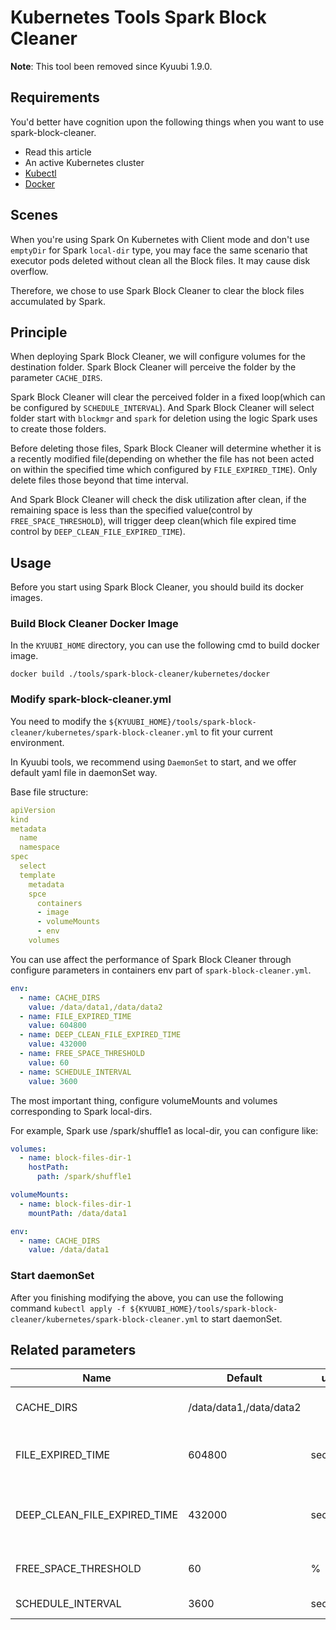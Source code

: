 <!--
- Licensed to the Apache Software Foundation (ASF) under one or more
- contributor license agreements.  See the NOTICE file distributed with
- this work for additional information regarding copyright ownership.
- The ASF licenses this file to You under the Apache License, Version 2.0
- (the "License"); you may not use this file except in compliance with
- the License.  You may obtain a copy of the License at
-
-   http://www.apache.org/licenses/LICENSE-2.0
-
- Unless required by applicable law or agreed to in writing, software
- distributed under the License is distributed on an "AS IS" BASIS,
- WITHOUT WARRANTIES OR CONDITIONS OF ANY KIND, either express or implied.
- See the License for the specific language governing permissions and
- limitations under the License.
-->

# Kubernetes Tools Spark Block Cleaner

**Note**:
This tool been removed since Kyuubi 1.9.0.

## Requirements

You'd better have cognition upon the following things when you want to use spark-block-cleaner.

* Read this article
* An active Kubernetes cluster
* [Kubectl](https://kubernetes.io/docs/reference/kubectl/overview/)
* [Docker](https://www.docker.com/)

## Scenes

When you're using Spark On Kubernetes with Client mode and don't use `emptyDir` for Spark `local-dir` type, you may face the same scenario that executor pods deleted without clean all the Block files. It may cause disk overflow.

Therefore, we chose to use Spark Block Cleaner to clear the block files accumulated by Spark.

## Principle

When deploying Spark Block Cleaner, we will configure volumes for the destination folder. Spark Block Cleaner will perceive the folder by the parameter `CACHE_DIRS`.

Spark Block Cleaner will clear the perceived folder in a fixed loop(which can be configured by `SCHEDULE_INTERVAL`). And Spark Block Cleaner will select folder start with `blockmgr` and `spark` for deletion using the logic Spark uses to create those folders.

Before deleting those files, Spark Block Cleaner will determine whether it is a recently modified file(depending on whether the file has not been acted on within the specified time which configured by `FILE_EXPIRED_TIME`). Only delete files those beyond that time interval.

And Spark Block Cleaner will check the disk utilization after clean, if the remaining space is less than the specified value(control by `FREE_SPACE_THRESHOLD`), will trigger deep clean(which file expired time control by `DEEP_CLEAN_FILE_EXPIRED_TIME`).

## Usage

Before you start using Spark Block Cleaner, you should build its docker images.

### Build Block Cleaner Docker Image

In the `KYUUBI_HOME` directory, you can use the following cmd to build docker image.

```shell
docker build ./tools/spark-block-cleaner/kubernetes/docker
```

### Modify spark-block-cleaner.yml

You need to modify the `${KYUUBI_HOME}/tools/spark-block-cleaner/kubernetes/spark-block-cleaner.yml` to fit your current environment.

In Kyuubi tools, we recommend using `DaemonSet` to start, and we offer default yaml file in daemonSet way.

Base file structure:

```yaml
apiVersion
kind
metadata
  name
  namespace
spec
  select
  template
    metadata
    spce
      containers
      - image
      - volumeMounts
      - env
    volumes
```

You can use affect the performance of Spark Block Cleaner through configure parameters in containers env part of `spark-block-cleaner.yml`.

```yaml
env:
  - name: CACHE_DIRS
    value: /data/data1,/data/data2
  - name: FILE_EXPIRED_TIME
    value: 604800
  - name: DEEP_CLEAN_FILE_EXPIRED_TIME
    value: 432000
  - name: FREE_SPACE_THRESHOLD
    value: 60
  - name: SCHEDULE_INTERVAL
    value: 3600
```

The most important thing, configure volumeMounts and volumes corresponding to Spark local-dirs.

For example, Spark use /spark/shuffle1 as local-dir, you can configure like:

```yaml
volumes:
  - name: block-files-dir-1
    hostPath:
      path: /spark/shuffle1
```

```yaml
volumeMounts:
  - name: block-files-dir-1
    mountPath: /data/data1
```

```yaml
env:
  - name: CACHE_DIRS
    value: /data/data1
```

### Start daemonSet

After you finishing modifying the above, you can use the following command `kubectl apply -f ${KYUUBI_HOME}/tools/spark-block-cleaner/kubernetes/spark-block-cleaner.yml` to start daemonSet.

## Related parameters

|             Name             |         Default         |  unit   |                                                        Meaning                                                        |
|------------------------------|-------------------------|---------|-----------------------------------------------------------------------------------------------------------------------|
| CACHE_DIRS                   | /data/data1,/data/data2 |         | The target dirs in container path which will clean block files.                                                       |
| FILE_EXPIRED_TIME            | 604800                  | seconds | Cleaner will clean the block files which current time - last modified time more than the fileExpiredTime.             |
| DEEP_CLEAN_FILE_EXPIRED_TIME | 432000                  | seconds | Deep clean will clean the block files which current time - last modified time more than the deepCleanFileExpiredTime. |
| FREE_SPACE_THRESHOLD         | 60                      | %       | After first clean, if free Space low than threshold trigger deep clean.                                               |
| SCHEDULE_INTERVAL            | 3600                    | seconds | Cleaner sleep between cleaning.                                                                                       |


